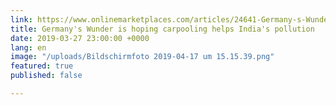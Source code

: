 ```yaml
---
link: https://www.onlinemarketplaces.com/articles/24641-Germany-s-Wunder-is-hoping-carpooling-helps-India-s-pollution
title: Germany's Wunder is hoping carpooling helps India's pollution
date: 2019-03-27 23:00:00 +0000
lang: en
image: "/uploads/Bildschirmfoto 2019-04-17 um 15.15.39.png"
featured: true
published: false

---
```

